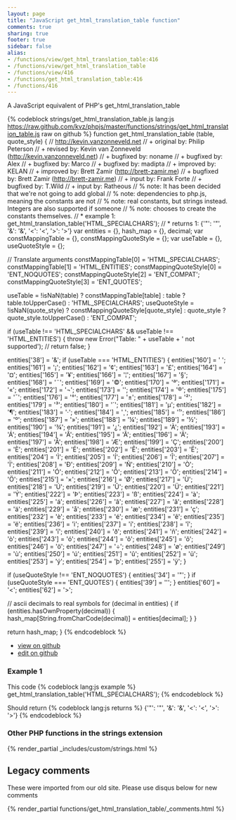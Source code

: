 ```yaml
---
layout: page
title: "JavaScript get_html_translation_table function"
comments: true
sharing: true
footer: true
sidebar: false
alias:
- /functions/view/get_html_translation_table:416
- /functions/view/get_html_translation_table
- /functions/view/416
- /functions/get_html_translation_table:416
- /functions/416
---
```

<!-- Generated by Rakefile:build -->
A JavaScript equivalent of PHP's get_html_translation_table

{% codeblock strings/get_html_translation_table.js lang:js https://raw.github.com/kvz/phpjs/master/functions/strings/get_html_translation_table.js raw on github %}
function get_html_translation_table (table, quote_style) {
  // http://kevin.vanzonneveld.net
  // +   original by: Philip Peterson
  // +    revised by: Kevin van Zonneveld (http://kevin.vanzonneveld.net)
  // +   bugfixed by: noname
  // +   bugfixed by: Alex
  // +   bugfixed by: Marco
  // +   bugfixed by: madipta
  // +   improved by: KELAN
  // +   improved by: Brett Zamir (http://brett-zamir.me)
  // +   bugfixed by: Brett Zamir (http://brett-zamir.me)
  // +      input by: Frank Forte
  // +   bugfixed by: T.Wild
  // +      input by: Ratheous
  // %          note: It has been decided that we're not going to add global
  // %          note: dependencies to php.js, meaning the constants are not
  // %          note: real constants, but strings instead. Integers are also supported if someone
  // %          note: chooses to create the constants themselves.
  // *     example 1: get_html_translation_table('HTML_SPECIALCHARS');
  // *     returns 1: {'"': '&quot;', '&': '&amp;', '<': '&lt;', '>': '&gt;'}
  var entities = {},
    hash_map = {},
    decimal;
  var constMappingTable = {},
    constMappingQuoteStyle = {};
  var useTable = {},
    useQuoteStyle = {};

  // Translate arguments
  constMappingTable[0] = 'HTML_SPECIALCHARS';
  constMappingTable[1] = 'HTML_ENTITIES';
  constMappingQuoteStyle[0] = 'ENT_NOQUOTES';
  constMappingQuoteStyle[2] = 'ENT_COMPAT';
  constMappingQuoteStyle[3] = 'ENT_QUOTES';

  useTable = !isNaN(table) ? constMappingTable[table] : table ? table.toUpperCase() : 'HTML_SPECIALCHARS';
  useQuoteStyle = !isNaN(quote_style) ? constMappingQuoteStyle[quote_style] : quote_style ? quote_style.toUpperCase() : 'ENT_COMPAT';

  if (useTable !== 'HTML_SPECIALCHARS' && useTable !== 'HTML_ENTITIES') {
    throw new Error("Table: " + useTable + ' not supported');
    // return false;
  }

  entities['38'] = '&amp;';
  if (useTable === 'HTML_ENTITIES') {
    entities['160'] = '&nbsp;';
    entities['161'] = '&iexcl;';
    entities['162'] = '&cent;';
    entities['163'] = '&pound;';
    entities['164'] = '&curren;';
    entities['165'] = '&yen;';
    entities['166'] = '&brvbar;';
    entities['167'] = '&sect;';
    entities['168'] = '&uml;';
    entities['169'] = '&copy;';
    entities['170'] = '&ordf;';
    entities['171'] = '&laquo;';
    entities['172'] = '&not;';
    entities['173'] = '&shy;';
    entities['174'] = '&reg;';
    entities['175'] = '&macr;';
    entities['176'] = '&deg;';
    entities['177'] = '&plusmn;';
    entities['178'] = '&sup2;';
    entities['179'] = '&sup3;';
    entities['180'] = '&acute;';
    entities['181'] = '&micro;';
    entities['182'] = '&para;';
    entities['183'] = '&middot;';
    entities['184'] = '&cedil;';
    entities['185'] = '&sup1;';
    entities['186'] = '&ordm;';
    entities['187'] = '&raquo;';
    entities['188'] = '&frac14;';
    entities['189'] = '&frac12;';
    entities['190'] = '&frac34;';
    entities['191'] = '&iquest;';
    entities['192'] = '&Agrave;';
    entities['193'] = '&Aacute;';
    entities['194'] = '&Acirc;';
    entities['195'] = '&Atilde;';
    entities['196'] = '&Auml;';
    entities['197'] = '&Aring;';
    entities['198'] = '&AElig;';
    entities['199'] = '&Ccedil;';
    entities['200'] = '&Egrave;';
    entities['201'] = '&Eacute;';
    entities['202'] = '&Ecirc;';
    entities['203'] = '&Euml;';
    entities['204'] = '&Igrave;';
    entities['205'] = '&Iacute;';
    entities['206'] = '&Icirc;';
    entities['207'] = '&Iuml;';
    entities['208'] = '&ETH;';
    entities['209'] = '&Ntilde;';
    entities['210'] = '&Ograve;';
    entities['211'] = '&Oacute;';
    entities['212'] = '&Ocirc;';
    entities['213'] = '&Otilde;';
    entities['214'] = '&Ouml;';
    entities['215'] = '&times;';
    entities['216'] = '&Oslash;';
    entities['217'] = '&Ugrave;';
    entities['218'] = '&Uacute;';
    entities['219'] = '&Ucirc;';
    entities['220'] = '&Uuml;';
    entities['221'] = '&Yacute;';
    entities['222'] = '&THORN;';
    entities['223'] = '&szlig;';
    entities['224'] = '&agrave;';
    entities['225'] = '&aacute;';
    entities['226'] = '&acirc;';
    entities['227'] = '&atilde;';
    entities['228'] = '&auml;';
    entities['229'] = '&aring;';
    entities['230'] = '&aelig;';
    entities['231'] = '&ccedil;';
    entities['232'] = '&egrave;';
    entities['233'] = '&eacute;';
    entities['234'] = '&ecirc;';
    entities['235'] = '&euml;';
    entities['236'] = '&igrave;';
    entities['237'] = '&iacute;';
    entities['238'] = '&icirc;';
    entities['239'] = '&iuml;';
    entities['240'] = '&eth;';
    entities['241'] = '&ntilde;';
    entities['242'] = '&ograve;';
    entities['243'] = '&oacute;';
    entities['244'] = '&ocirc;';
    entities['245'] = '&otilde;';
    entities['246'] = '&ouml;';
    entities['247'] = '&divide;';
    entities['248'] = '&oslash;';
    entities['249'] = '&ugrave;';
    entities['250'] = '&uacute;';
    entities['251'] = '&ucirc;';
    entities['252'] = '&uuml;';
    entities['253'] = '&yacute;';
    entities['254'] = '&thorn;';
    entities['255'] = '&yuml;';
  }

  if (useQuoteStyle !== 'ENT_NOQUOTES') {
    entities['34'] = '&quot;';
  }
  if (useQuoteStyle === 'ENT_QUOTES') {
    entities['39'] = '&#39;';
  }
  entities['60'] = '&lt;';
  entities['62'] = '&gt;';


  // ascii decimals to real symbols
  for (decimal in entities) {
    if (entities.hasOwnProperty(decimal)) {
      hash_map[String.fromCharCode(decimal)] = entities[decimal];
    }
  }

  return hash_map;
}
{% endcodeblock %}

 - [view on github](https://github.com/kvz/phpjs/blob/master/functions/strings/get_html_translation_table.js)
 - [edit on github](https://github.com/kvz/phpjs/edit/master/functions/strings/get_html_translation_table.js)

### Example 1
This code
{% codeblock lang:js example %}
get_html_translation_table('HTML_SPECIALCHARS');
{% endcodeblock %}

Should return
{% codeblock lang:js returns %}
{'"': '&quot;', '&': '&amp;', '<': '&lt;', '>': '&gt;'}
{% endcodeblock %}


### Other PHP functions in the strings extension
{% render_partial _includes/custom/strings.html %}
## Legacy comments
These were imported from our old site. Please use disqus below for new comments
<div style="overflow-y: scroll; max-height: 500px;">
{% render_partial functions/get_html_translation_table/_comments.html %}
</div>
